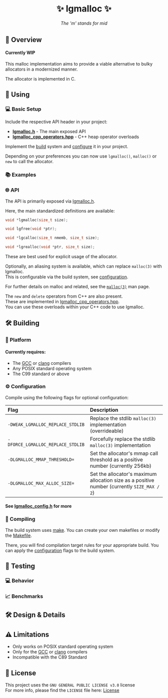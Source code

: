 <h1 align="center">✨ lgmalloc ✨</h1>

<h6 align="center"><em>The 'm' stands for mid</em></h6>

## 📝 Overview

#### Currently WIP

This malloc implementation aims to provide a viable alternative to bulky allocators in a modernized manner.

The allocator is implemented in C.

## 🚀 Using

### 💻 Basic Setup

Include the respective API header in your project:

- **[lgmalloc.h](./src/api/lgmalloc.h)** - The main exposed API
- **[lgmalloc_cpp_operators.hpp](./src/api/lgmalloc_cpp_operators.hpp)** - C++ heap operator overloads

Implement the [build](#-building) system and [configure](#-configuration) it in your project.

Depending on your preferences you can now use `lgmalloc()`, `malloc()` or `new` to call the allocator.

### 📚 Examples

### 🌐 API

The API is primarily exposed via [lgmalloc.h](./src/api/lgmalloc.h).

Here, the main standardized definitions are available:

```c
void *lgmalloc(size_t size);

void lgfree(void *ptr);

void *lgcalloc(size_t nmemb, size_t size);

void *lgrealloc(void *ptr, size_t size);
```

These are best used for explicit usage of the allocator.

Optionally, an aliasing system is available, which can replace `malloc(3)` with lgmalloc.<br>
This is configurable via the build system, see [configuration](#-configuration).

For further details on malloc and related, see the [`malloc(3)`](https://man7.org/linux/man-pages/man3/malloc.3.html) man page.

The `new` and `delete` operators from C++ are also present.<br>
These are implemented in [lgmalloc_cpp_operators.hpp](./src/api/lgmalloc_cpp_operators.hpp).<br>
You can use these overloads within your C++ code to use lgmalloc.

## 🛠 Building

### 🧱 Platform

#### Currently requires:

- The [GCC](https://gcc.gnu.org/) or [clang](https://clang.llvm.org/) compilers
- Any POSIX standard operating system
- The C99 standard or above 

### ⚙ Configuration

Compile using the following flags for optional configuration:

| Flag | Description |
|:-----|:------------|
| `-DWEAK_LGMALLOC_REPLACE_STDLIB` | Replace the stdlib `malloc(3)` implementation (overrideable) |
| `-DFORCE_LGMALLOC_REPLACE_STDLIB` | Forcefully replace the stdlib `malloc(3)` implementation |
| `-DLGMALLOC_MMAP_THRESHOLD=` | Set the allocator's mmap call threshold as a positive number (currently 256kb)|
| `-DLGMALLOC_MAX_ALLOC_SIZE=` | Set the allocator's maximum allocation size as a positive number (currently `SIZE_MAX / 2`)|

#### See [lgmalloc_config.h](./src/api/lgmalloc_config.h) for more

### 🔨 Compiling

The build system uses [make](https://www.gnu.org/software/make/). You can create your own makefiles or modify the [Makefile](./src/Makefile).

There, you will find compilation target rules for your appropriate build.
You can apply the [configuration](#-configuration) flags to the build system.

## 🧪 Testing

### 💻 Behavior

### 📈 Benchmarks

## 🛠 Design & Details

## ⚠ Limitations

- Only works on POSIX standard operating system
- Only for the [GCC](https://gcc.gnu.org/) or [clang](https://clang.llvm.org/) compilers
- Incompatible with the C89 Standard

## 📃 License
This project uses the `GNU GENERAL PUBLIC LICENSE v3.0` license
<br>
For more info, please find the `LICENSE` file here: [License](LICENSE)